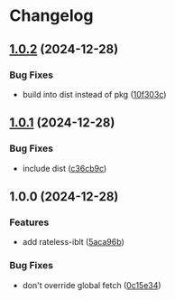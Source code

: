 # Changelog

## [1.0.2](https://github.com/dao-xyz/peerbit/compare/riblt-v1.0.1...riblt-v1.0.2) (2024-12-28)


### Bug Fixes

* build into dist instead of pkg ([10f303c](https://github.com/dao-xyz/peerbit/commit/10f303c46fd4a7dea48820b931c16e9cae74a143))

## [1.0.1](https://github.com/dao-xyz/peerbit/compare/riblt-v1.0.0...riblt-v1.0.1) (2024-12-28)


### Bug Fixes

* include dist ([c36cb9c](https://github.com/dao-xyz/peerbit/commit/c36cb9cc21fb23b32088fa54bc2dc7b947e0242b))

## 1.0.0 (2024-12-28)


### Features

* add rateless-iblt ([5aca96b](https://github.com/dao-xyz/peerbit/commit/5aca96b43e0109b62608b69acbe2daf44f43dbb7))


### Bug Fixes

* don't override global fetch ([0c15e34](https://github.com/dao-xyz/peerbit/commit/0c15e34a1bafabf2fe6a94ae8ec43c9f12367b8c))
